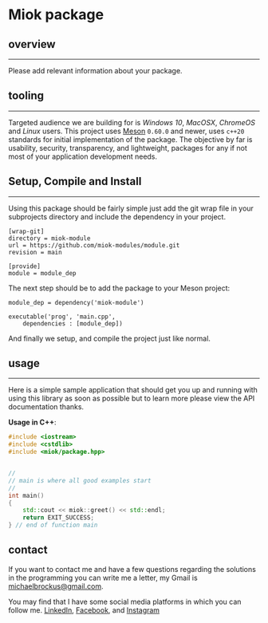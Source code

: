 # Miok package

## overview

* * *

Please add relevant information about your package.

## tooling

* * *

Targeted audience we are building for is *Windows 10*, *MacOSX*, *ChromeOS*
and *Linux* users. This project uses [Meson](https://mesonbuild.com/) `0.60.0`
and newer, uses `c++20` standards for initial implementation of the package. The
objective by far is usability, security, transparency, and lightweight, packages
for any if not most of your application development needs.

## Setup, Compile and Install

* * *

Using this package should be fairly simple just add the git wrap file
in your subprojects directory and include the dependency in your project.

```console
[wrap-git]
directory = miok-module
url = https://github.com/miok-modules/module.git
revision = main

[provide]
module = module_dep
```


The next step should be to add the package to your Meson project:

```meson
module_dep = dependency('miok-module')

executable('prog', 'main.cpp',
    dependencies : [module_dep])

```

And finally we setup, and compile the project just like normal.

## usage

* * *

Here is a simple sample application that should get you up and
running with using this library as soon as possible but to learn
more please view the API documentation thanks.

**Usage in C++**:

```cpp
#include <iostream>
#include <cstdlib>
#include <miok/package.hpp>


//
// main is where all good examples start
//
int main()
{
    std::cout << miok::greet() << std::endl;
    return EXIT_SUCCESS;
} // end of function main

```

## contact

If you want to contact me and have a few questions
regarding the solutions in the programming you can write
me a letter, my Gmail is <michaelbrockus@gmail.com>.

You may find that I have some social media platforms
in which you can follow me. [LinkedIn](https://www.linkedin.com/in/michael-brockus), [Facebook](https://facebook.com/michael.brockus.555), and [Instagram](https://instagram.com/michael_gene_brockus/)
